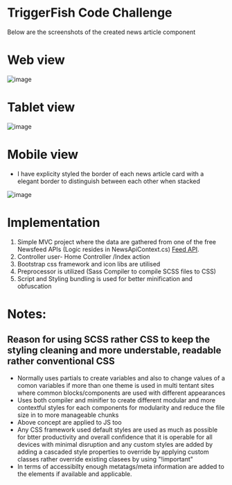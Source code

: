 # TriggerFish Code Challenge
Below are the screenshots of the created news article component
# Web view
![image](https://user-images.githubusercontent.com/6778416/158190376-9dda6f95-c9b9-4853-936a-6ac97137f333.png)
# Tablet view
![image](https://user-images.githubusercontent.com/6778416/158191000-a8754e7a-6baa-455e-9bf2-7b9a8784da42.png)
# Mobile view
- I have explicity styled the border of each news article card with a elegant border to distinguish between each other when stacked

![image](https://user-images.githubusercontent.com/6778416/158191151-9e4fbe40-fa9e-4903-8d56-d1500409dd07.png)


# Implementation
1. Simple MVC project where the data are gathered from one of the free Newsfeed APIs (Logic resides in NewsApiContext.cs) [Feed API](https://newsapi.org/).
2. Controller user- Home Controller /Index action
3. Bootstrap css framework and icon libs are utilised 
4. Preprocessor is utilized (Sass Compiler to compile SCSS files to CSS)
5. Script and Styling bundling is used for better minification and obfuscation

# Notes:
## Reason for using SCSS rather CSS to keep the styling cleaning and more understable, readable rather conventional CSS
  - Normally uses partials to create variables and also to change values of a comon variables if more than one theme is used in multi tentant sites where common blocks/components are used with different appearances
  - Uses both compiler and minifier to create different modular and more contextful styles for each components for modularity and reduce the file size in to more manageable chunks 
  - Above concept are applied to JS too
  - Any CSS framework used default styles are used as much as possible for btter productivity and overall confidence that it is operable for all devices with minimal disruption and any custom styles are added by adding a cascaded style properties to override by applying custom classes rather override existing clasees by using "!important"
  - In terms of accessibilty enough metatags/meta information are added to the elements if available and applicable. 
    
